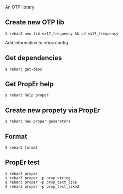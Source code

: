 An OTP library

Create new OTP lib
-----
    $ rebar3 new lib ex17_frequency && cd ex17_frequency

Add information to rebar.config


Get dependencies
-----
    $ rebar3 get-deps


Get PropEr help
-----
    $ rebar3 help proper


Create new propety via PropEr
-----
    $ rebar3 new proper generators


Format
-----
    $ rebar3 format


PropEr test
-----
    $ rebar3 proper
	$ rebar3 proper -p prop_string
	$ rebar3 proper -p prop_text_like
	$ rebar3 proper -p prop_text_like2